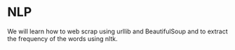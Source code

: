 # NLP
We will learn how to web scrap using urllib and BeautifulSoup and to extract the frequency of the words using nltk.
